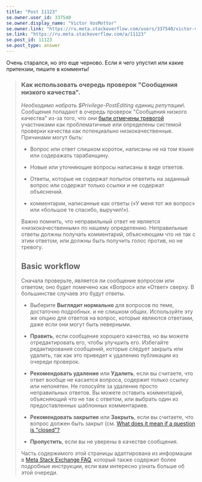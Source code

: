 ```yaml
---
title: "Post 11123"
se.owner.user_id: 337540
se.owner.display_name: "Victor VosMottor"
se.owner.link: "https://ru.meta.stackoverflow.com/users/337540/victor-vosmottor"
se.link: "https://ru.meta.stackoverflow.com/a/11123"
se.post_id: 11123
se.post_type: answer
---
```

<p>Очень старался, но это еще черново. Если я чего упустил или какие притензии, пишите в комменты!</p>
<blockquote>
<h3>Как использовать очередь проверок &quot;Сообщения низкого качества&quot;.</h3>
<p><em>Необходимо набрать $Privilege-PostEditing единиц репутации</em>\
Сообщения попадают в очередь проверок &quot;Сообщения низкого качества&quot;
из-за того, что они <a href="/help/privileges/flag-posts">были отмечены
тревогой</a>  участниками как проблематичные
или определены системой проверки качества как потенциально
низкокачественные. Причинами могут быть:</p>
<ul>
<li><p>Вопрос или ответ слишком короток, написаны не на том языке или содеражать тарабанщину.</p>
</li>
<li><p>Новые или уточняющие вопросы написаны в виде ответов.</p>
</li>
<li><p>Ответы, которые не содержат попыток ответить на заданный вопрос или содержат только ссылки и не содержат объяснений.</p>
</li>
<li><p>комментарии, написанные как ответы («У меня
тот же вопрос» или «большое те спасибо, выручил!»).</p>
</li>
</ul>
<p>Важно помнить, что неправильный ответ не является «низкокачественным»
по нашему определению. Неправильные ответы должны получать
комментарий, объясняющим что не так с этим ответом, или должны быть
получить голос против, но не тревогу.</p>
<h2>Basic workflow</h2>
<p>Сначала проверьте, является ли сообщение вопросом или ответом; оно
будет помечено как «Вопрос» или «Ответ» сверху. В большинстве случаев
это будут ответы.</p>
<ul>
<li><p>Выберите <strong>Выглядит нормально</strong> для вопросов по теме, достаточно подробных.
и не слишком общих. Используйте эту же опцию для ответов на
вопрос, которые являются ответами, даже если они могут быть неверными.</p>
</li>
<li><p><strong>Править</strong>, если сообщение хорошего качества, но вы можете отредактировать его, чтобы улучшить его. Избегайте редактирования
сообщений, которые следует закрыть или удалить, так как это приведет к
удалению публикации из очереди проверок.</p>
</li>
<li><p><strong>Рекомендовать удаление</strong> или <strong>Удалить</strong>, если вы считаете, что ответ вообще не касается вопроса, содержит только ссылку или
непонятен. Не голосуйте за удаление просто неправильных ответов. Вы
можете оставить комментарий, объясняющий что не так  с ответом, или
выбрать один из предоставленных шаблонных комментариев.</p>
</li>
<li><p><strong>Рекомендовать закрытие</strong> или <strong>Закрыть</strong>, если вы считаете, что вопрос должен быть закрыт (см. <a href="/help/closed-questions">What does it mean if a question is
&quot;closed&quot;?</a></p>
</li>
<li><p><strong>Пропустить</strong>, если вы не уверены в качестве сообщения.</p>
</li>
</ul>
<p>Часть содержимого этой страницы адаптирована из информации в  <a href="https://meta.stackexchange.com/a/180029">Meta
Stack Exchange FAQ</a>, который
также содержит более подробные инструкции, если вам интересно узнать
больше об этой очереди.</p>
</blockquote>

